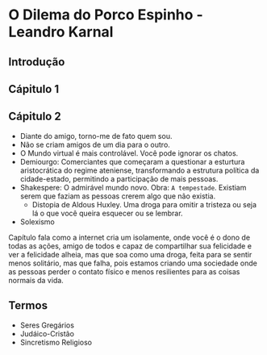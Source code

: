 # O Dilema do Porco Espinho - Leandro Karnal

## Introdução

## Cápitulo 1

## Cápitulo 2

* Diante do amigo, torno-me de fato quem sou.
* Não se criam amigos de um dia para o outro.
* O Mundo virtual é mais controlável. Você pode ignorar os chatos.
* Demiourgo:  Comerciantes que começaram a questionar a esturtura aristocrática do regime ateniense, transformando a estrutura política da cidade-estado, permitindo a participação de mais pessoas.
* Shakespere: O admirável mundo novo. Obra: `A tempestade`. Existiam serem que faziam as pessoas crerem algo que não existia.
    * Distopia de Aldous Huxley. Uma droga para omitir a tristeza ou seja lá o que você queira esquecer ou se lembrar.
* Solexismo

Capítulo fala como a internet cria um isolamente, onde você é o dono de todas as ações, amigo de todos e capaz de compartilhar sua felicidade e ver a felicidade alheia, mas que soa como uma droga, feita para se sentir menos solitário, mas que falha, pois estamos criando uma sociedade onde as pessoas perder o contato físico e menos resilientes para as coisas normais da vida.


## Termos

- Seres Gregários
- Judáico-Cristão
- Sincretismo Religioso
